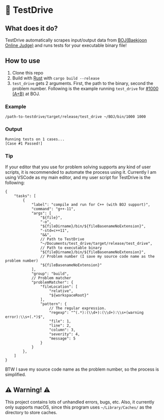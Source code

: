 # 🚖 TestDrive
## What does it do?
TestDrive automatically scrapes input/output data from [BOJ(Baekjoon Online Judge)](https://www.acmicpc.net/) and runs tests for your executable binary file!

## How to use
1. Clone this repo
2. Build with [Rust](https://www.rust-lang.org/) with `cargo build --release`
3. `test_drive` gets 2 arguments. First, the path to the binary, second the problem number. Following is the example running `test_drive` for [#1000 (A+B)](https://www.acmicpc.net/problem/1000) at BOJ.
### Example
```shell
/path-to-testdrive/target/release/test_drive ~/BOJ/bin/1000 1000
```
### Output
```
Running tests on 1 cases...
[Case #1 Passed!]
```
### Tip
If your editor that you use for problem solving supports any kind of user scripts, it is recommended to automate the process using it. Currently I am using VSCode as my main editor, and my user script for TestDrive is the following:
```json5
{
    "tasks": [
        {
            "label": "compile and run for C++ (with BOJ support)",
            "command": "g++-11",
            "args": [
                "${file}",
                "-o",
                "${fileDirname}/bin/${fileBasenameNoExtension}",
                "-std=c++11",
                "&&",
                // Path to TestDrive
                "~/Documents/test_drive/target/release/test_drive",
                // Path to executable binary 
                "${fileDirname}/bin/${fileBasenameNoExtension}",
                // Problem number (I save my source code name as the problem number)        
                "${fileBasenameNoExtension}"
            ],
            "group": "build",
            // Problem matcher
            "problemMatcher": {
                "fileLocation": [
                    "relative",
                    "${workspaceRoot}"
                ],
                "pattern": {
                    // The regular expression. 
                    "regexp": "^(.*):(\\d+):(\\d+):\\s+(warning error):\\s+(.*)$",
                    "file": 1,
                    "line": 2,
                    "column": 3,
                    "severity": 4,
                    "message": 5
                }
            }
        },
    ]
}
```

BTW I save my source code name as the problem number, so the process is simplified.

## ⚠️ Warning! ⚠️
This project contains lots of unhandled errors, bugs, etc. Also, it currently only supports macOS, since this program uses `~/Library/Caches/` as the directory to store caches. 